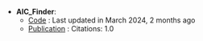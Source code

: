 - **AIC_Finder**: 
	- [Code](https://github.com/dahvida/AIC_Finder) : Last updated in March 2024, 2 months ago
	- [Publication](https://pubs.acs.org/doi/10.1021/acscentsci.3c01517) : Citations: 1.0
